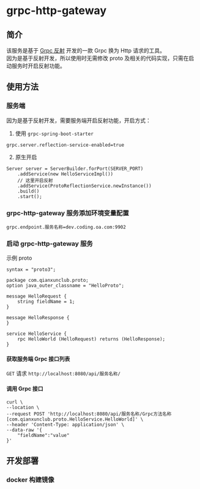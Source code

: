 # grpc-http-gateway
## 简介
该服务是基于 [Grpc 反射](https://github.com/grpc/grpc/blob/master/doc/server-reflection.md) 开发的一款 Grpc 换为 Http 请求的工具。  
因为是基于反射开发，所以使用时无需修改 proto 及相关的代码实现，只需在启动服务时开启反射功能。

## 使用方法

### 服务端
因为是基于反射开发，需要服务端开启反射功能，开启方式：
1. 使用 `grpc-spring-boot-starter`
```
grpc.server.reflection-service-enabled=true
```
2. 原生开启
```
Server server = ServerBuilder.forPort(SERVER_PORT)
    .addService(new HelloServiceImpl())
    // 这里开启反射
    .addService(ProtoReflectionService.newInstance())
    .build()
    .start();
```

### grpc-http-gateway 服务添加环境变量配置
```
grpc.endpoint.服务名称=dev.coding.oa.com:9902
```

### 启动 grpc-http-gateway 服务

示例 proto
```
syntax = "proto3";

package com.qianxunclub.proto;
option java_outer_classname = "HelloProto";

message HelloRequest {
    string fieldName = 1;
}

message HelloResponse {
}

service HelloService {
    rpc HelloWorld (HelloRequest) returns (HelloResponse);
}
```

#### 获取服务端 Grpc 接口列表
`GET` 请求 `http://localhost:8080/api/服务名称/`

#### 调用 Grpc 接口
```
curl \
--location \
--request POST 'http://localhost:8080/api/服务名称/Grpc方法名称[com.qianxunclub.proto.HelloService.HelloWorld]' \
--header 'Content-Type: application/json' \
--data-raw '{
    "fieldName":"value"
}'
```

## 开发部署

### docker 构建镜像

```

```